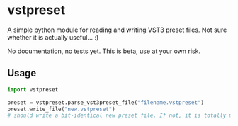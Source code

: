 # vstpreset

A simple python module for reading and writing VST3 preset files. Not sure whether it is actually useful... :)

No documentation, no tests yet. This is beta, use at your own risk.

## Usage

```python
import vstpreset

preset = vstpreset.parse_vst3preset_file("filename.vstpreset")
preset.write_file("new.vstpreset")
# should write a bit-identical new preset file. If not, it is totally my fault
````
